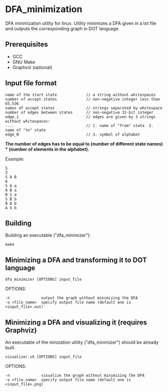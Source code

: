 # DFA_minimization
DFA minimization utility for linux. Utility minimizes a DFA given in a txt file and outputs the corresponding graph in DOT language.

## Prerequisites
* GCC
* GNU Make
* Graphviz (optional)

## Input file format
```
name of the start state             // a string without whitespaces
number of accept states             // non-negative integer less than 65,536
names of accept states              // strings separated by whitespace
number of edges between states      // non-negative 32-bit integer
edge_1                              // edges are given by 3 strings without whitespaces:
....                                // 1. name of "from" state  2. name of "to" state 
edge_N                              // 3. symbol of alphabet
```
    
**The number of edges has to be equal to (number of different state names) * (number of elements in the alphabet).**

Example:
```
S
3
S A B
6
S A a
A B a
B S a
S B b
B A b
A S b
```


## Building

Building an executable ("dfa_minimizer"):
```
make
```

## Minimizing a DFA and transforming it to DOT language
```
dfa_minimizer [OPTIONS] input_file
```
OPTIONS:  
```
-n              output the graph without minimizing the DFA  
-o <file_name>  specify output file name (default one is <input_file>.out)
```

## Minimizing a DFA and visualizing it (requires Graphviz)
An executable of the minization utility ("dfa_minimizer") should be already built.

``` 
visualizer.sh [OPTIONS] input_file
```
OPTIONS:
```
-n              visualize the graph without minimizing the DFA  
-o <file_name>  specify output file name (default one is <input_file>.png)
```
